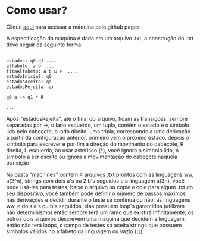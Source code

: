 # Como usar?

Clique [aqui](https://deyvib.github.io/MaquinaDeTuringND/) para acessar a máquina pelo github pages

A especificação da máquina é dada em um arquivo .txt, a construção do .txt deve seguir da seguinte forma:

```

estados: q0 q1 ....
alfabeto: a b ....
fitaAlfabeto: a b ⊔ ⊳  ....
estadoInicial: q0
estadosAceita: qa
estadosRejeita: qr

q0 a -> q1 * R

...

```

Após "estadosRejeita", até o final do arquivo, ficam as transições, sempre separadas por ->, o lado esquerdo, um tupla, contém o estado e o simbolo lido pelo cabeçote, o lado direito, uma tripla, corresponde a uma derivação a partir da configuração anterior, primeiro vem o próximo estado, depois o simbolo para escrever e por fim a direção do movimento do cabeçote, R direita, L esquerda, ao usar asterisco (*), você ignora o simbolo lido, o simbolo a ser escrito ou ignora a movimentação do cabeçote naquela transição

Na pasta "machines" contem 4 arquivos .txt prontos com as linguagens ww, a(2^n), strings com dois a's ou 2 b's seguidos e a linguagem a(3n), você pode usá-las para testes, baixe o arquivo ou copie e cole para algum .txt do seu dispositivo, você também pode definir o número de passos máximos nas derivações e decidir durante o teste se continua ou não, as linguagens ww, e dois a's ou b's seguidos, elas possuem loop's garantidos (utilizam não determinismo) então sempre terá um ramo que existirá infinitamente, os outros dois arquivos descrevem uma máquina que decidem a linguagem, então não terá loops, o campo de testes só aceita strings que possuem simbolos válidos no alfabeto da linguagem ou vazio (⊔)
